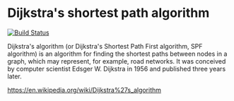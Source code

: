 # Dijkstra's shortest path algorithm

[![Build Status][travis-img]][travis-url]

Dijkstra's algorithm (or Dijkstra's Shortest Path First algorithm, SPF
algorithm) is an algorithm for finding the shortest paths between nodes in a
graph, which may represent, for example, road networks. It was conceived by
computer scientist Edsger W. Dijkstra in 1956 and published three years later.

<https://en.wikipedia.org/wiki/Dijkstra%27s_algorithm>

[travis-img]: https://travis-ci.com/ahojukka5/DijkstraSPF.svg?branch=master
[travis-url]: https://travis-ci.com/ahojukka5/DijkstraSPF
